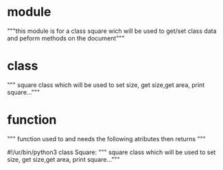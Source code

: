 # module

"""this module is for a class square wich will be used to get/set class data and peform methods on the document"""

# class

""" square class which will be used to set size, get size,get area, print square..."""

# function

""" function used to  and needs the following atributes then returns """


#!/ur/bin/python3
class Square:
""" square class which will be used to set size, get size,get area, print square..."""
